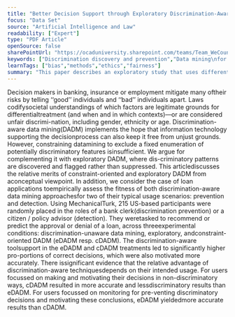 ```yaml
---
title: "Better Decision Support through Exploratory Discrimination-Aware Data Mining: Foundations and Empirical Evidence"
focus: "Data Set"
source: "Artificial Intelligence and Law"
readability: ["Expert"]
type: "PDF Article"
openSource: false
sharePointUrl: "https://ocaduniversity.sharepoint.com/teams/Team_WeCount/Shared%20Documents/Resources%20and%20Tools/Literature%20(curated)/Better%20decision%20support%20through%20exploratory%20discrimination%20aware%20data%20mining%20foundations%20and%20empirical%20evidence.pdf"
keywords: ["Discrimination discovery and prevention","Data mining\nfor decision support","Discrimination-aware data mining","Responsible\ndata mining","Evaluation","User studies","Online experiment"," Mechanical\nTurk"]
learnTags: ["bias","methods","ethics","fairness"]
summary: "This paper describes an exploratory study that uses different discrimination-aware data mining (DADM) methods to determine how information technology supports the decision process and keep it free from bias. "
---
```

Decision makers in banking, insurance or employment mitigate many oftheir risks by telling ‘‘good’’ individuals and ‘‘bad’’ individuals apart. Laws codifysocietal understandings of which factors are legitimate grounds for differentialtreatment (and when and in which contexts)—or are considered unfair discrimi-nation, including gender, ethnicity or age. Discrimination-aware data mining(DADM) implements the hope that information technology supporting the decisionprocess can also keep it free from unjust grounds. However, constraining datamining to exclude a fixed enumeration of potentially discriminatory features isinsufficient. We argue for complementing it with exploratory DADM, where dis-criminatory patterns are discovered and flagged rather than suppressed. This articlediscusses the relative merits of constraint-oriented and exploratory DADM from aconceptual viewpoint. In addition, we consider the case of loan applications toempirically assess the fitness of both discrimination-aware data mining approachesfor two of their typical usage scenarios: prevention and detection. Using MechanicalTurk, 215 US-based participants were randomly placed in the roles of a bank clerk(discrimination prevention) or a citizen / policy advisor (detection). They weretasked to recommend or predict the approval or denial of a loan, across threeexperimental conditions: discrimination-unaware data mining, exploratory, andconstraint-oriented DADM (eDADM resp. cDADM). The discrimination-aware toolsupport in the eDADM and cDADM treatments led to significantly higher pro-portions of correct decisions, which were also motivated more accurately. There issignificant evidence that the relative advantage of discrimination-aware techniquesdepends on their intended usage. For users focussed on making and motivating their decisions in non-discriminatory ways, cDADM resulted in more accurate and lessdiscriminatory  results  than  eDADM.  For  users  focussed  on  monitoring  for  pre-venting discriminatory decisions and motivating these conclusions, eDADM yieldedmore accurate results than cDADM.
